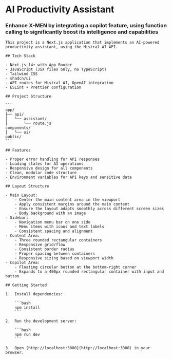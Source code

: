 # AI Productivity Assistant
### Enhance X-MEN by integrating a copilot feature, using function calling to significantly boost its intelligence and capabilities
    This project is a Next.js application that implements an AI-powered productivity assistant, using the Mistral AI API.

    ## Tech Stack

    - Next.js 14+ with App Router
    - JavaScript (JSX files only, no TypeScript)
    - Tailwind CSS
    - shadcn/ui
    - API routes for Mistral AI, OpenAI integration
    - ESLint + Prettier configuration

    ## Project Structure

    ```
    app/
    ├── api/
    │   └── assistant/
    │       └── route.js
    components/
    │   └── ui/
    public/
    ```

    ## Features

    - Proper error handling for API responses
    - Loading states for AI operations
    - Responsive design for all components
    - Clean, modular code structure
    - Environment variables for API keys and sensitive data

    ## Layout Structure

    - Main Layout:
        - Center the main content area in the viewport
        - Apply consistent margins around the main content
        - Ensure the layout adapts smoothly across different screen sizes
        - Body background with an image
    - Sidebar:
        - Navigation menu bar on one side
        - Menu items with icons and text labels
        - Consistent spacing and alignment
    - Content Area:
        - Three rounded rectangular containers
        - Responsive grid/flow
        - Consistent border radius
        - Proper spacing between containers
        - Responsive sizing based on viewport width
    - Copilot Area:
        - Floating circular button at the bottom-right corner
        - Expands to a 400px rounded rectangular container with input and button

    ## Getting Started

    1.  Install dependencies:

        ```bash
        npm install
        ```

    2.  Run the development server:

        ```bash
        npm run dev
        ```

    3.  Open [http://localhost:3000](http://localhost:3000) in your browser.
